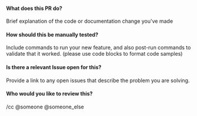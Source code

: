 #### What does this PR do?
Brief explanation of the code or documentation change you've made

#### How should this be manually tested?
Include commands to run your new feature, and also post-run commands to validate that it worked. (please use code blocks to format code samples)

#### Is there a relevant Issue open for this?
Provide a link to any open issues that describe the problem you are solving.

#### Who would you like to review this?
/cc @someone @someone_else
